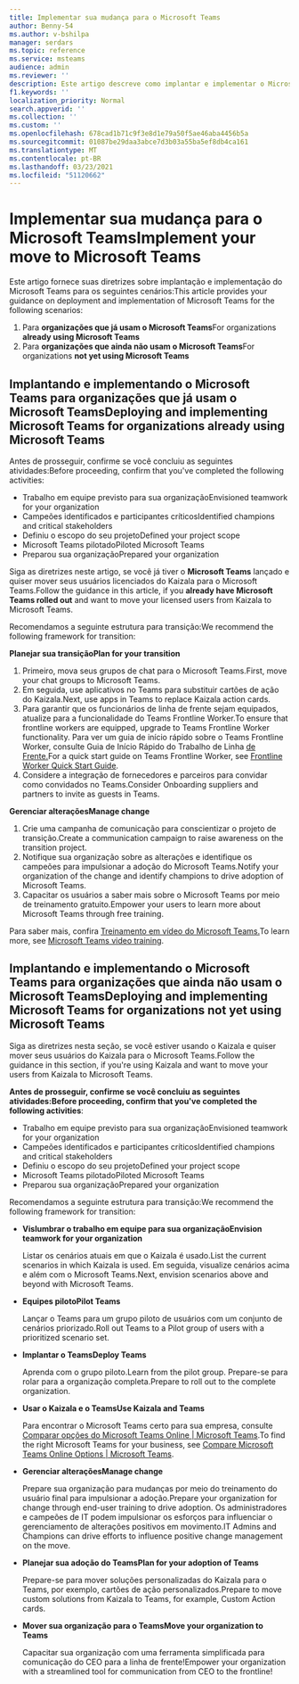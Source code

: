 ```yaml
---
title: Implementar sua mudança para o Microsoft Teams
author: Benny-54
ms.author: v-bshilpa
manager: serdars
ms.topic: reference
ms.service: msteams
audience: admin
ms.reviewer: ''
description: Este artigo descreve como implantar e implementar o Microsoft Teams.
f1.keywords: ''
localization_priority: Normal
search.appverid: ''
ms.collection: ''
ms.custom: ''
ms.openlocfilehash: 678cad1b71c9f3e8d1e79a50f5ae46aba4456b5a
ms.sourcegitcommit: 01087be29daa3abce7d3b03a55ba5ef8db4ca161
ms.translationtype: MT
ms.contentlocale: pt-BR
ms.lasthandoff: 03/23/2021
ms.locfileid: "51120662"
---
```

# <a name="implement-your-move-to-microsoft-teams"></a><span data-ttu-id="56e43-103">Implementar sua mudança para o Microsoft Teams</span><span class="sxs-lookup"><span data-stu-id="56e43-103">Implement your move to Microsoft Teams</span></span>

<span data-ttu-id="56e43-104">Este artigo fornece suas diretrizes sobre implantação e implementação do Microsoft Teams para os seguintes cenários:</span><span class="sxs-lookup"><span data-stu-id="56e43-104">This article provides your guidance on deployment and implementation of Microsoft Teams for the following scenarios:</span></span>

1. <span data-ttu-id="56e43-105">Para **organizações que já usam o Microsoft Teams**</span><span class="sxs-lookup"><span data-stu-id="56e43-105">For organizations **already using Microsoft Teams**</span></span>
2. <span data-ttu-id="56e43-106">Para **organizações que ainda não usam o Microsoft Teams**</span><span class="sxs-lookup"><span data-stu-id="56e43-106">For organizations **not yet using Microsoft Teams**</span></span>

## <a name="deploying-and-implementing-microsoft-teams-for-organizations-already-using-microsoft-teams"></a><span data-ttu-id="56e43-107">Implantando e implementando o Microsoft Teams para organizações que já usam o Microsoft Teams</span><span class="sxs-lookup"><span data-stu-id="56e43-107">Deploying and implementing Microsoft Teams for organizations already using Microsoft Teams</span></span>
 
<span data-ttu-id="56e43-108">Antes de prosseguir, confirme se você concluiu as seguintes atividades:</span><span class="sxs-lookup"><span data-stu-id="56e43-108">Before proceeding, confirm that you've completed the following activities:</span></span> 

- <span data-ttu-id="56e43-109">Trabalho em equipe previsto para sua organização</span><span class="sxs-lookup"><span data-stu-id="56e43-109">Envisioned teamwork for your organization</span></span>  
- <span data-ttu-id="56e43-110">Campeões identificados e participantes críticos</span><span class="sxs-lookup"><span data-stu-id="56e43-110">Identified champions and critical stakeholders</span></span> 
- <span data-ttu-id="56e43-111">Definiu o escopo do seu projeto</span><span class="sxs-lookup"><span data-stu-id="56e43-111">Defined your project scope</span></span>  
- <span data-ttu-id="56e43-112">Microsoft Teams pilotado</span><span class="sxs-lookup"><span data-stu-id="56e43-112">Piloted Microsoft Teams</span></span> 
- <span data-ttu-id="56e43-113">Preparou sua organização</span><span class="sxs-lookup"><span data-stu-id="56e43-113">Prepared your organization</span></span> 

<span data-ttu-id="56e43-114">Siga as diretrizes neste artigo, se você já tiver o **Microsoft Teams** lançado e quiser mover seus usuários licenciados do Kaizala para o Microsoft Teams.</span><span class="sxs-lookup"><span data-stu-id="56e43-114">Follow the guidance in this article, if you **already have Microsoft Teams rolled out** and want to move your licensed users from Kaizala to Microsoft Teams.</span></span> 
   
<span data-ttu-id="56e43-115">Recomendamos a seguinte estrutura para transição:</span><span class="sxs-lookup"><span data-stu-id="56e43-115">We recommend the following framework for transition:</span></span>  
   
<span data-ttu-id="56e43-116">**Planejar sua transição**</span><span class="sxs-lookup"><span data-stu-id="56e43-116">**Plan for your transition**</span></span> 
   
1. <span data-ttu-id="56e43-117">Primeiro, mova seus grupos de chat para o Microsoft Teams.</span><span class="sxs-lookup"><span data-stu-id="56e43-117">First, move your chat groups to Microsoft Teams.</span></span>
1. <span data-ttu-id="56e43-118">Em seguida, use aplicativos no Teams para substituir cartões de ação do Kaizala.</span><span class="sxs-lookup"><span data-stu-id="56e43-118">Next, use apps in Teams to replace Kaizala action cards.</span></span>
1. <span data-ttu-id="56e43-119">Para garantir que os funcionários de linha de frente sejam equipados, atualize para a funcionalidade do Teams Frontline Worker.</span><span class="sxs-lookup"><span data-stu-id="56e43-119">To ensure that frontline workers are equipped, upgrade to Teams Frontline Worker functionality.</span></span> <span data-ttu-id="56e43-120">Para ver um guia de início rápido sobre o Teams Frontline Worker, consulte Guia de Início Rápido do Trabalho de Linha [de Frente.](./flw-quickstart.yml)</span><span class="sxs-lookup"><span data-stu-id="56e43-120">For a quick start guide on Teams Frontline Worker, see [Frontline Worker Quick Start Guide](./flw-quickstart.yml).</span></span>
1. <span data-ttu-id="56e43-121">Considere a integração de fornecedores e parceiros para convidar como convidados no Teams.</span><span class="sxs-lookup"><span data-stu-id="56e43-121">Consider Onboarding suppliers and partners to invite as guests in Teams.</span></span>  
  
<span data-ttu-id="56e43-122">**Gerenciar alterações**</span><span class="sxs-lookup"><span data-stu-id="56e43-122">**Manage change**</span></span>  
   
1. <span data-ttu-id="56e43-123">Crie uma campanha de comunicação para conscientizar o projeto de transição.</span><span class="sxs-lookup"><span data-stu-id="56e43-123">Create a communication campaign to raise awareness on the transition project.</span></span> 
1. <span data-ttu-id="56e43-124">Notifique sua organização sobre as alterações e identifique os campeões para impulsionar a adoção do Microsoft Teams.</span><span class="sxs-lookup"><span data-stu-id="56e43-124">Notify your organization of the change and identify champions to drive adoption of Microsoft Teams.</span></span> 
1. <span data-ttu-id="56e43-125">Capacitar os usuários a saber mais sobre o Microsoft Teams por meio de treinamento gratuito.</span><span class="sxs-lookup"><span data-stu-id="56e43-125">Empower your users to learn more about Microsoft Teams through free training.</span></span> 
   
<span data-ttu-id="56e43-126">Para saber mais, confira [Treinamento em vídeo do Microsoft Teams.](https://support.microsoft.com/office/microsoft-teams-video-training-4f108e54-240b-4351-8084-b1089f0d21d7?ui=en-us&rs=en-us&ad=us)</span><span class="sxs-lookup"><span data-stu-id="56e43-126">To learn more, see [Microsoft Teams video training](https://support.microsoft.com/office/microsoft-teams-video-training-4f108e54-240b-4351-8084-b1089f0d21d7?ui=en-us&rs=en-us&ad=us).</span></span>   
 
## <a name="deploying-and-implementing-microsoft-teams-for-organizations-not-yet-using-microsoft-teams"></a><span data-ttu-id="56e43-127">Implantando e implementando o Microsoft Teams para organizações que ainda não usam o Microsoft Teams</span><span class="sxs-lookup"><span data-stu-id="56e43-127">Deploying and implementing Microsoft Teams for organizations not yet using Microsoft Teams</span></span>
 
<span data-ttu-id="56e43-128">Siga as diretrizes nesta seção, se você estiver usando o Kaizala e quiser mover seus usuários do Kaizala para o Microsoft Teams.</span><span class="sxs-lookup"><span data-stu-id="56e43-128">Follow the guidance in this section, if you're using Kaizala and want to move your users from Kaizala to Microsoft Teams.</span></span>
   
<span data-ttu-id="56e43-129">**Antes de prosseguir, confirme se você concluiu as seguintes atividades:**</span><span class="sxs-lookup"><span data-stu-id="56e43-129">**Before proceeding, confirm that you've completed the following activities**:</span></span> 
   
- <span data-ttu-id="56e43-130">Trabalho em equipe previsto para sua organização</span><span class="sxs-lookup"><span data-stu-id="56e43-130">Envisioned teamwork for your organization</span></span> 
- <span data-ttu-id="56e43-131">Campeões identificados e participantes críticos</span><span class="sxs-lookup"><span data-stu-id="56e43-131">Identified champions and critical stakeholders</span></span> 
- <span data-ttu-id="56e43-132">Definiu o escopo do seu projeto</span><span class="sxs-lookup"><span data-stu-id="56e43-132">Defined your project scope</span></span>  
- <span data-ttu-id="56e43-133">Microsoft Teams pilotado</span><span class="sxs-lookup"><span data-stu-id="56e43-133">Piloted Microsoft Teams</span></span>
- <span data-ttu-id="56e43-134">Preparou sua organização</span><span class="sxs-lookup"><span data-stu-id="56e43-134">Prepared your organization</span></span>  
   
<span data-ttu-id="56e43-135">Recomendamos a seguinte estrutura para transição:</span><span class="sxs-lookup"><span data-stu-id="56e43-135">We recommend the following framework for transition:</span></span> 
   
- <span data-ttu-id="56e43-136">**Vislumbrar o trabalho em equipe para sua organização**</span><span class="sxs-lookup"><span data-stu-id="56e43-136">**Envision teamwork for your organization**</span></span> 
   
   <span data-ttu-id="56e43-137">Listar os cenários atuais em que o Kaizala é usado.</span><span class="sxs-lookup"><span data-stu-id="56e43-137">List the current scenarios in which Kaizala is used.</span></span> <span data-ttu-id="56e43-138">Em seguida, visualize cenários acima e além com o Microsoft Teams.</span><span class="sxs-lookup"><span data-stu-id="56e43-138">Next, envision scenarios above and beyond with Microsoft Teams.</span></span>  

- <span data-ttu-id="56e43-139">**Equipes piloto**</span><span class="sxs-lookup"><span data-stu-id="56e43-139">**Pilot Teams**</span></span>

   <span data-ttu-id="56e43-140">Lançar o Teams para um grupo piloto de usuários com um conjunto de cenários priorizado.</span><span class="sxs-lookup"><span data-stu-id="56e43-140">Roll out Teams to a Pilot group of users with a prioritized scenario set.</span></span> 

- <span data-ttu-id="56e43-141">**Implantar o Teams**</span><span class="sxs-lookup"><span data-stu-id="56e43-141">**Deploy Teams**</span></span> 

   <span data-ttu-id="56e43-142">Aprenda com o grupo piloto.</span><span class="sxs-lookup"><span data-stu-id="56e43-142">Learn from the pilot group.</span></span> <span data-ttu-id="56e43-143">Prepare-se para rolar para a organização completa.</span><span class="sxs-lookup"><span data-stu-id="56e43-143">Prepare to roll out to the complete organization.</span></span>  

- <span data-ttu-id="56e43-144">**Usar o Kaizala e o Teams**</span><span class="sxs-lookup"><span data-stu-id="56e43-144">**Use Kaizala and Teams**</span></span>  

   <span data-ttu-id="56e43-145">Para encontrar o Microsoft Teams certo para sua empresa, consulte [Comparar opções do Microsoft Teams Online | Microsoft Teams](https://www.microsoft.com/microsoft-teams/compare-microsoft-teams-options).</span><span class="sxs-lookup"><span data-stu-id="56e43-145">To find the right Microsoft Teams for your business, see [Compare Microsoft Teams Online Options | Microsoft Teams](https://www.microsoft.com/microsoft-teams/compare-microsoft-teams-options).</span></span> 

- <span data-ttu-id="56e43-146">**Gerenciar alterações**</span><span class="sxs-lookup"><span data-stu-id="56e43-146">**Manage change**</span></span> 

   <span data-ttu-id="56e43-147">Prepare sua organização para mudanças por meio do treinamento do usuário final para impulsionar a adoção.</span><span class="sxs-lookup"><span data-stu-id="56e43-147">Prepare your organization for change through end-user training to drive adoption.</span></span> <span data-ttu-id="56e43-148">Os administradores e campeões de IT podem impulsionar os esforços para influenciar o gerenciamento de alterações positivos em movimento.</span><span class="sxs-lookup"><span data-stu-id="56e43-148">IT Admins and Champions can drive efforts to influence positive change management on the move.</span></span>  

- <span data-ttu-id="56e43-149">**Planejar sua adoção do Teams**</span><span class="sxs-lookup"><span data-stu-id="56e43-149">**Plan for your adoption of Teams**</span></span>

    <span data-ttu-id="56e43-150">Prepare-se para mover soluções personalizadas do Kaizala para o Teams, por exemplo, cartões de ação personalizados.</span><span class="sxs-lookup"><span data-stu-id="56e43-150">Prepare to move custom solutions from Kaizala to Teams, for example, Custom Action cards.</span></span> 
     
- <span data-ttu-id="56e43-151">**Mover sua organização para o Teams**</span><span class="sxs-lookup"><span data-stu-id="56e43-151">**Move your organization to Teams**</span></span> 

    <span data-ttu-id="56e43-152">Capacitar sua organização com uma ferramenta simplificada para comunicação do CEO para a linha de frente!</span><span class="sxs-lookup"><span data-stu-id="56e43-152">Empower your organization with a streamlined tool for communication from CEO to the frontline!</span></span>